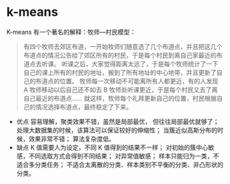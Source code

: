 # k-means

K-means 有一个著名的解释：牧师—村民模型：

> 有四个牧师去郊区布道，一开始牧师们随意选了几个布道点，并且把这几个布道点的情况公告给了郊区所有的村民，于是每个村民到离自己家最近的布道点去听课。
> 听课之后，大家觉得距离太远了，于是每个牧师统计了一下自己的课上所有的村民的地址，搬到了所有地址的中心地带，并且更新了自己的布道点的位置。
> 牧师每一次移动不可能离所有人都更近，有的人发现 A 牧师移动以后自己还不如去 B 牧师处听课更近，于是每个村民又去了离自己最近的布道点……
> 就这样，牧师每个礼拜更新自己的位置，村民根据自己的情况选择布道点，最终稳定了下来。

- 优点
  容易理解，聚类效果不错，虽然是局部最优， 但往往局部最优就够了；
  处理大数据集的时候，该算法可以保证较好的伸缩性；
  当簇近似高斯分布的时候，效果非常不错；
  算法复杂度低。
- 缺点
  K 值需要人为设定，不同 K 值得到的结果不一样；
  对初始的簇中心敏感，不同选取方式会得到不同结果；
  对异常值敏感；
  样本只能归为一类，不适合多分类任务；
  不适合太离散的分类、样本类别不平衡的分类、非凸形状的分类。
